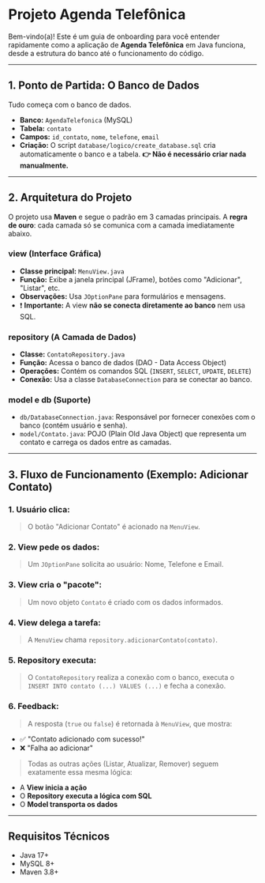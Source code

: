 
# Projeto Agenda Telefônica

Bem-vindo(a)! Este é um guia de onboarding para você entender rapidamente como a aplicação de **Agenda Telefônica** em Java funciona, desde a estrutura do banco até o funcionamento do código.

---

## 1. Ponto de Partida: O Banco de Dados

Tudo começa com o banco de dados.

* **Banco:** `AgendaTelefonica` (MySQL)
* **Tabela:** `contato`
* **Campos:** `id_contato`, `nome`, `telefone`, `email`
* **Criação:** O script `database/logico/create_database.sql` cria automaticamente o banco e a tabela.
  **👉 Não é necessário criar nada manualmente.**

---

## 2. Arquitetura do Projeto

O projeto usa **Maven** e segue o padrão em 3 camadas principais. A **regra de ouro**: cada camada só se comunica com a camada imediatamente abaixo.

### view (Interface Gráfica)

* **Classe principal:** `MenuView.java`
* **Função:** Exibe a janela principal (JFrame), botões como "Adicionar", "Listar", etc.
* **Observações:** Usa `JOptionPane` para formulários e mensagens.
* ❗ **Importante:** A view **não se conecta diretamente ao banco** nem usa SQL.

### repository (A Camada de Dados)

* **Classe:** `ContatoRepository.java`
* **Função:** Acessa o banco de dados (DAO - Data Access Object)
* **Operações:** Contém os comandos SQL (`INSERT`, `SELECT`, `UPDATE`, `DELETE`)
* **Conexão:** Usa a classe `DatabaseConnection` para se conectar ao banco.

### model e db (Suporte)

* `db/DatabaseConnection.java`: Responsável por fornecer conexões com o banco (contém usuário e senha).
* `model/Contato.java`: POJO (Plain Old Java Object) que representa um contato e carrega os dados entre as camadas.

---

## 3. Fluxo de Funcionamento (Exemplo: Adicionar Contato)

### 1. Usuário clica:

> O botão "Adicionar Contato" é acionado na `MenuView`.

### 2. View pede os dados:

> Um `JOptionPane` solicita ao usuário: Nome, Telefone e Email.

### 3. View cria o "pacote":

> Um novo objeto `Contato` é criado com os dados informados.

### 4. View delega a tarefa:

> A `MenuView` chama `repository.adicionarContato(contato)`.

### 5. Repository executa:

> O `ContatoRepository` realiza a conexão com o banco, executa o `INSERT INTO contato (...) VALUES (...)` e fecha a conexão.

### 6. Feedback:

> A resposta (`true` ou `false`) é retornada à `MenuView`, que mostra:

* ✅ "Contato adicionado com sucesso!"
* ❌ "Falha ao adicionar"

> Todas as outras ações (Listar, Atualizar, Remover) seguem exatamente essa mesma lógica:

* A **View inicia a ação**
* O **Repository executa a lógica com SQL**
* O **Model transporta os dados**

---

## Requisitos Técnicos

* Java 17+
* MySQL 8+
* Maven 3.8+
